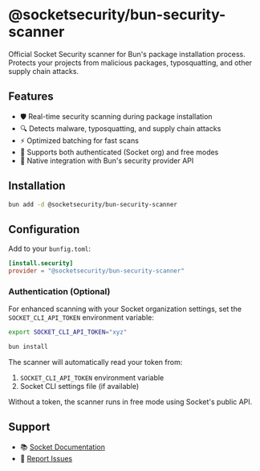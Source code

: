 # @socketsecurity/bun-security-scanner

Official Socket Security scanner for Bun's package installation process. Protects your projects from malicious packages, typosquatting, and other supply chain attacks.

## Features

- 🛡️ Real-time security scanning during package installation
- 🔍 Detects malware, typosquatting, and supply chain attacks
- ⚡ Optimized batching for fast scans
- 🔐 Supports both authenticated (Socket org) and free modes
- 🎯 Native integration with Bun's security provider API

## Installation

```bash
bun add -d @socketsecurity/bun-security-scanner
```

## Configuration

Add to your `bunfig.toml`:

```toml
[install.security]
provider = "@socketsecurity/bun-security-scanner"
```

### Authentication (Optional)

For enhanced scanning with your Socket organization settings, set the `SOCKET_CLI_API_TOKEN` environment variable:

```bash
export SOCKET_CLI_API_TOKEN="xyz"

bun install
```

The scanner will automatically read your token from:

1. `SOCKET_CLI_API_TOKEN` environment variable
2. Socket CLI settings file (if available)

Without a token, the scanner runs in free mode using Socket's public API.

## Support

- 📚 [Socket Documentation](https://socket.dev/docs)
- 🐛 [Report Issues](https://github.com/SocketDev/bun-security-scanner/issues)
